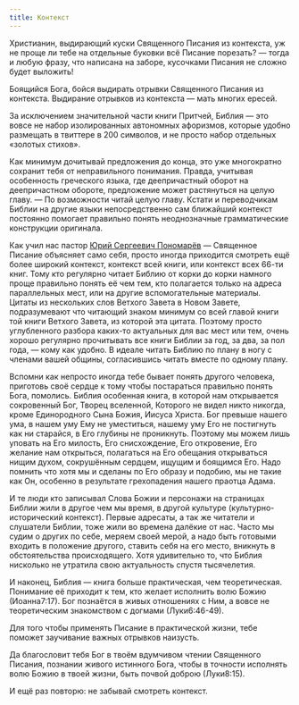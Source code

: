 ```yaml
---
title: Контекст
---
```


Христианин, выдирающий куски Священного Писания из контекста, уж не проще ли тебе на отдельные буковки всё Писание порезать? — тогда и любую фразу, что написана на заборе, кусочками Писания не сложно будет выложить!

Боящийся Бога, бойся выдирать отрывки Священного Писания из контекста. Выдирание отрывков из контекста — мать многих ересей.

За исключением значительной части книги Притчей, Библия — это вовсе не набор изолированных автономных афоризмов, которые удобно размещать в твиттере в 200 символов, и не просто набор отдельных «золотых стихов».

Как минимум дочитывай предложения до конца, это уже многократно сохранит тебя от неправильного понимания. Правда, учитывая особенность греческого языка, где деепричастный оборот на деепричастном обороте, предложение может растянуться на целую главу. — По возможности читай целую главу. Кстати и переводчикам Библии на другие языки непосредственно сам ближайший контекст постоянно помогает правильно понять неоднозначные грамматические конструкции оригинала.

Как учил нас пастор [Юрий Сергеевич Пономарёв][1] — Священное Писание объясняет само себя, просто иногда приходится смотреть ещё более широкий контекст, контекст всей книги, или контекст всех 66-ти книг. Тому кто регулярно читает Библию от корки до корки намного проще правильно понять её чем тем, кто полагается только на адреса параллельных мест, или на другие вспомогательные материалы. Цитаты из нескольких слов Ветхого Завета в Новом Завете, подразумевают что читающий знаком минимум со всей главой книги той книги Ветхого Завета, из которой эта цитата. Поэтому просто углубленного разбора каких-то актуальных для вас мест или тем, очень хорошо регулярно прочитывать все книги Библии за год, за два, за пол года, — кому как удобно. В идеале читать Библию по плану в ногу с членами вашей общины, согласившись читать вместе по одному плану. 

Вспомни как непросто иногда тебе бывает понять другого человека, приготовь своё сердце к тому чтобы постараться правильно понять Бога, помолись. Библия особенная книга, в которой нам открывается сокровенный Бог, Творец вселенной, Которого не видел никто никогда, кроме Единородного Сына Божия, Иисуса Христа. Бог превыше нашего ума, в нашем уму Ему не уместиться, нашему уму Его не постигнуть как ни старайся, в Его глубины не проникнуть. Поэтому мы можем лишь уповать на Его милость, Его снисхождение, Его откровение, Его желание нам открыться, полагаться на Его обещания открываться нищим духом, сокрушённым сердцем, ищущим и боящимся Его. Надо помнить что хотя мы и сделаны по Его образу и подобию, мы не такие как Он, особенно в результате грехопадения нашего праотца Адама.

И те люди кто записывал Слова Божии и персонажи на страницах Библии жили в другое чем мы время, в другой культуре (культурно-исторический контекст). Первые адресаты, а так же читатели и слушатели Библии, тоже жили во времена далёкие от нас. Часто мы судим о  других по себе, меряем своей мерой, а надо быть готовыми входить в положение другого, ставить себя на его место, вникнуть в обстоятельства происходящего. Хотя удивительно то, что Библия нисколько не утратила свою актуальность спустя тысячелетия.

И наконец, Библия — книга больше практическая, чем теоретическая. Понимание её приходит к тем, кто желает исполнить волю Божию (Иоанна7:17). Бог познаётся в живых отношениях с Ним, а вовсе не теоретическим знакомством с догмами (Луки6:46-49).

Для того чтобы применять Писание в практической жизни, тебе поможет заучивание важных отрывков наизусть.

Да благословит тебя Бог в твоём вдумчивом чтении Священного Писания, познании живого истинного Бога, чтобы в точности исполнять волю Божию в твоей жизни, быть почвой доброю (Луки8:15).

И ещё раз повторю: не забывай смотреть контекст.

[1]: https://vk.com/id65313638 "Страничка пастора Юрия Сергеевича Пономарёва в социальной сети «В контакте»"
